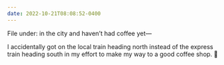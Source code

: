 ```yaml
---
date: 2022-10-21T08:08:52-0400
---
```


File under: in the city and haven’t had coffee yet—

I accidentally got on the local train heading north instead of the express train heading south in my effort to make my way to a good coffee shop. 🤣 